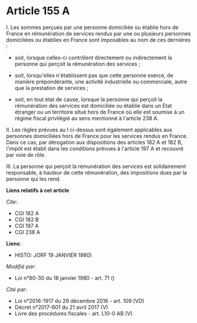# Article 155 A

I. Les sommes perçues par une personne domiciliée ou établie hors de France en rémunération de services rendus par une ou
plusieurs personnes domiciliées ou établies en France sont imposables au nom de ces dernières :

- soit, lorsque celles-ci contrôlent directement ou indirectement la personne qui perçoit la rémunération des services ;

- soit, lorsqu'elles n'établissent pas que cette personne exerce, de manière prépondérante, une activité industrielle ou
commerciale, autre que la prestation de services ;

- soit, en tout état de cause, lorsque la personne qui perçoit la rémunération des services est domiciliée ou établie dans un
Etat étranger ou un territoire situé hors de France où elle est soumise à un régime fiscal privilégié au sens mentionné à
l'article 238 A.

II. Les règles prévues au I ci-dessus sont également applicables aux personnes domiciliées hors de France pour les services
rendus en France. Dans ce cas, par dérogation aux dispositions des articles 182 A et 182 B, l'impôt est établi dans les
conditions prévues à l'article 197 A et recouvré par voie de rôle.

III. La personne qui perçoit la rémunération des services est solidairement responsable, à hauteur de cette rémunération, des
impositions dues par la personne qui les rend.

**Liens relatifs à cet article**

_Cite_:

  - CGI 182 A
  - CGI 182 B
  - CGI 197 A
  - CGI 238 A

**Liens**:

  - HISTO: JORF 19 JANVIER 1980)

_Modifié par_:

  - Loi n°80-30 du 18 janvier 1980 - art. 71 ()

_Cité par_:

  - Loi n°2016-1917 du 29 décembre 2016 - art. 109 (VD)
  - Décret n°2017-601 du 21 avril 2017 (V)
  - Livre des procédures fiscales - art. L10-0 AB (V)
